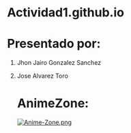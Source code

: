 # Actividad1.github.io

# Presentado por:
1. Jhon Jairo Gonzalez Sanchez
2. Jose Alvarez Toro

   # AnimeZone: 
   [![Anime-Zone.png](https://i.postimg.cc/MpNtd09W/Anime-Zone.png)](https://postimg.cc/jD6zjfV9) 
